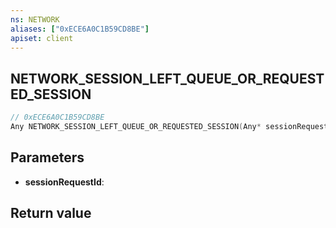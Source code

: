 ```yaml
---
ns: NETWORK
aliases: ["0xECE6A0C1B59CD8BE"]
apiset: client
---
```

## NETWORK_SESSION_LEFT_QUEUE_OR_REQUESTED_SESSION

```c
// 0xECE6A0C1B59CD8BE
Any NETWORK_SESSION_LEFT_QUEUE_OR_REQUESTED_SESSION(Any* sessionRequestId);
```


## Parameters
* **sessionRequestId**:

## Return value

